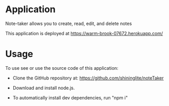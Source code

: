 # Application

Note-taker allows you to create, read, edit, and delete notes

This application is deployed at https://warm-brook-07672.herokuapp.com/

# Usage 

To use see or use the source code of this application:

- Clone the GitHub repository at: https://github.com/shininglite/noteTaker

- Download and install node.js.

- To automatically install dev dependencies, run "npm i"